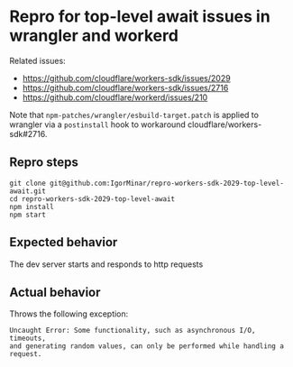 # Repro for top-level await issues in wrangler and workerd

Related issues:
- https://github.com/cloudflare/workers-sdk/issues/2029
- https://github.com/cloudflare/workers-sdk/issues/2716
- https://github.com/cloudflare/workerd/issues/210

Note that `npm-patches/wrangler/esbuild-target.patch` is applied to wrangler via a `postinstall` hook to workaround cloudflare/workers-sdk#2716.

## Repro steps
```
git clone git@github.com:IgorMinar/repro-workers-sdk-2029-top-level-await.git
cd repro-workers-sdk-2029-top-level-await
npm install
npm start
```

## Expected behavior
The dev server starts and responds to http requests

## Actual behavior
Throws the following exception:
```
Uncaught Error: Some functionality, such as asynchronous I/O, timeouts,
and generating random values, can only be performed while handling a request.
```